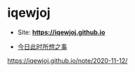 # iqewjoj

- Site: **<https://iqewjoj.github.io>**

- [今日此时所想之事](https://wu-kan.cn/_posts/2020-01-24-%E4%BB%8A%E6%97%A5%E6%AD%A4%E6%97%B6%E6%89%80%E6%83%B3%E4%B9%8B%E4%BA%8B/)

https://iqewjoj.github.io/note/2020-11-12/
